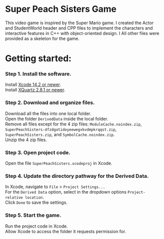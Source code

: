 # Super Peach Sisters Game
This video game is inspired by the Super Mario game. I created the Actor and StudentWorld header and CPP files to implement the characters and interactive features in C++ with object-oriented design. I All other files were provided as a skeleton for the game.

# Getting started:
### Step 1. Install the software.
Install [Xcode 14.2 or newer](https://developer.apple.com/download/all/?q=xcode).  
Install [XQuartz 2.8.1 or newer](https://www.xquartz.org/releases/index.html).

### Step 2. Download and organize files.
Download all the files into one local folder.  
Open the folder ```DerivedData``` inside the local folder.  
Remove all files except for the 4 zip files: ```ModuleCache.noindex.zip```, ```SuperPeachSisters-dfzdgotidoyeewegxkvdmpkrqqst.zip```, ```SuperPeachSisters.zip```, and ```SymbolCache.noindex.zip```.  
Unzip the 4 zip files.

### Step 3. Open project code.
Open the file ```SuperPeachSisters.xcodeproj``` in Xcode.

### Step 4. Update the directory pathway for the Derived Data.
In Xcode, navigate to ```File``` > ```Project Settings...```  
For the ```Derived Data``` option, select in the dropdown options ```Project-relative location```.  
Click ```Done``` to save the settings.

### Step 5. Start the game.
Run the project code in Xcode.  
Allow Xcode to access the folder it requests permission for.
